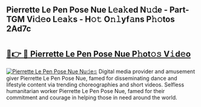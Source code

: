 ## Pierrette Le Pen Pose Nue L𝚎a𝚔ed N𝚞𝚍e - Part-TGM Vi𝚍𝚎o L𝚎a𝚔s - H𝚘𝚝 O𝚗𝚕yf𝚊ns P𝚑𝚘tos 2Ad7c

# <h2><a href="http://kfbri2.oniu.top/?m=Pierrette+Le+Pen+Pose+Nue">🔗👉 🔴 Pierrette Le Pen Pose Nue P𝚑ot𝚘𝚜 V𝚒d𝚎o</a></h2>

[![Pierrette Le Pen Pose Nue Nu𝚍e𝚜](https://i.imgur.com/0qMVB7G.gif)](http://kfbri2.oniu.top/?m=Pierrette+Le+Pen+Pose+Nue)
Digital media provider and amusement giver Pierrette Le Pen Pose Nue, famed for disseminating dance and lifestyle content via trending choreographies and short videos. Selfless humanitarian worker Pierrette Le Pen Pose Nue, famed for their commitment and courage in helping those in need around the world.  
